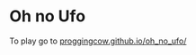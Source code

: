 Oh no Ufo
=========

To play go to [proggingcow.github.io/oh_no_ufo/](https://proggingcow.github.io/oh_no_ufo/)

